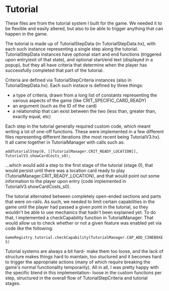 # Tutorial

These files are from the tutorial system I built for the game. We needed it to be flexible and easily altered, but also to be able to trigger anything that can happen in the game.

The tutorial is made up of TutorialStepData (in TutorialStepData.hx), with each such instance representing a single step along the tutorial. TutorialStepData instances have optional start and end functions (triggered upon entry/exit of that state), and optional start/end text (displayed in a popup), but they all have criteria that determine when the player has successfully completed that part of the tutorial.

Criteria are defined via TutorialStepCriteria instances (also in TutorialStepData.hx). Each such instace is defined by three things:
- a type of criteria, drawn from a long list of constants representing the various aspects of the game (like CRIT_SPECIFIC_CARD_READY)
- an argument (such as the ID of the card)
- a relationship that can exist between the two (less than, greater than, exactly equal, etc)

Each step in the tutorial generally required custom code, which meant writing a lot of one-off functions. These were implemented in a few different files representing different iterations (the most recent being TutorialV3.hx). It all came together in TutorialManager with calls such as:

`addTutorialStep(0, [[TutorialManager.CRIT_READY_LOCATION]], TutorialV3.showCardCosts_s0);`

...which would add a step to the first stage of the tutorial (stage 0), that would persist until there was a location card ready to play (TutorialManager.CRIT_READY_LOCATION), and that would point out some information to the player upon entry (code implemented in TutorialV3.showCardCosts_s0).

The tutorial alternated between completely open-ended sections and parts that were on-rails. As such, we needed to limit certain capabilities in the game until the player had passed a given point in the tutorial, so they wouldn't be able to use mechanics that hadn't been explained yet. To do that, I implemented a checkCapability function in TutorialManager. That would allow us to check whether or not a given feature was enabled yet via code like the following:

`GameRegistry.tutorial.checkCapability(TutorialManager.CAP_ADD_CINEBOXES)`

Tutorial systems are always a bit hard- make them too loose, and the lack of structure makes things hard to maintain, too stuctured and it becomes hard to trigger the appropriate actions (many of which require breaking the game's normal functionality temporarily). All in all, I was pretty happy with the specific blend in this implementation- loose in the custom functions per step, structured in the overall flow of TutorialStepCriteria and tutorial stages.